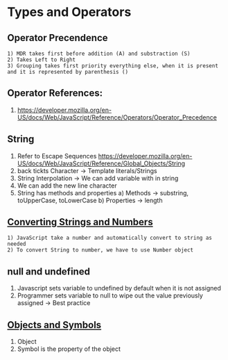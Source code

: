 # Types and Operators

## Operator Precendence
    1) MDR takes first before addition (A) and substraction (S) 
    2) Takes Left to Right 
    3) Grouping takes first priority everything else, when it is present and it is represented by parenthesis ()

## Operator References:

1) https://developer.mozilla.org/en-US/docs/Web/JavaScript/Reference/Operators/Operator_Precedence

## String 
1) Refer to Escape Sequences
https://developer.mozilla.org/en-US/docs/Web/JavaScript/Reference/Global_Objects/String
2) back tickts Character -> Template literals/Strings
3) String Interpolation -> We can add variable with in string 
4) We can add the new line character
5) String has methods and properties
    a) Methods -> substring, toUpperCase, toLowerCase
    b) Properties -> length 

## [Converting Strings and Numbers](./../typesoperators.js)
    1) JavaScript take a number and automatically convert to string as needed 
    2) To convert String to number, we have to use Number object 

## null and undefined
1) Javascript sets variable to undefined by default when it is not assigned
2) Programmer sets variable to null to wipe out the value previously assigned -> Best practice 

## [Objects and Symbols](./../typesoperators.js)
1) Object 
2) Symbol is the property of the object
    


